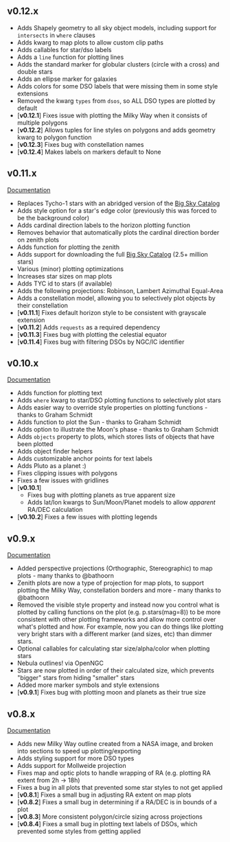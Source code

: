 ## v0.12.x

- Adds Shapely geometry to all sky object models, including support for `intersects` in `where` clauses
- Adds kwarg to map plots to allow custom clip paths
- Adds callables for star/dso labels
- Adds a `line` function for plotting lines
- Adds the standard marker for globular clusters (circle with a cross) and double stars
- Adds an ellipse marker for galaxies
- Adds colors for some DSO labels that were missing them in some style extensions
- Removed the kwarg `types` from `dsos`, so ALL DSO types are plotted by default
- [**v0.12.1**] Fixes issue with plotting the Milky Way when it consists of multiple polygons
- [**v0.12.2**] Allows tuples for line styles on polygons and adds geometry kwarg to polygon function
- [**v0.12.3**] Fixes bug with constellation names
- [**v0.12.4**] Makes labels on markers default to None

## v0.11.x
[Documentation](https://archives.starplot.dev/0.11.4/)

- Replaces Tycho-1 stars with an abridged version of the [Big Sky Catalog](https://github.com/steveberardi/bigsky)
- Adds style option for a star's edge color (previously this was forced to be the background color)
- Adds cardinal direction labels to the horizon plotting function
- Removes behavior that automatically plots the cardinal direction border on zenith plots
- Adds function for plotting the zenith
- Adds support for downloading the full [Big Sky Catalog](https://github.com/steveberardi/bigsky) (2.5+ million stars)
- Various (minor) plotting optimizations
- Increases star sizes on map plots
- Adds TYC id to stars (if available)
- Adds the following projections: Robinson, Lambert Azimuthal Equal-Area
- Adds a constellation model, allowing you to selectively plot objects by their constellation
- [**v0.11.1**] Fixes default horizon style to be consistent with grayscale extension
- [**v0.11.2**] Adds `requests` as a required dependency
- [**v0.11.3**] Fixes bug with plotting the celestial equator
- [**v0.11.4**] Fixes bug with filtering DSOs by NGC/IC identifier

## v0.10.x
[Documentation](https://archives.starplot.dev/0.10.2/)

- Adds function for plotting text
- Adds `where` kwarg to star/DSO plotting functions to selectively plot stars
- Adds easier way to override style properties on plotting functions - thanks to Graham Schmidt
- Adds function to plot the Sun - thanks to Graham Schmidt
- Adds option to illustrate the Moon's phase - thanks to Graham Schmidt
- Adds `objects` property to plots, which stores lists of objects that have been plotted
- Adds object finder helpers
- Adds customizable anchor points for text labels
- Adds Pluto as a planet :)
- Fixes clipping issues with polygons
- Fixes a few issues with gridlines
- [**v0.10.1**]
    - Fixes bug with plotting planets as true apparent size
    - Adds lat/lon kwargs to Sun/Moon/Planet models to allow _apparent_ RA/DEC calculation
- [**v0.10.2**] Fixes a few issues with plotting legends

## v0.9.x
[Documentation](https://archives.starplot.dev/0.9.1/)

- Added perspective projections (Orthographic, Stereographic) to map plots - many thanks to @bathoorn
- Zenith plots are now a type of projection for map plots, to support plotting the Milky Way, constellation borders and more - many thanks to @bathoorn
- Removed the visible style property and instead now you control what is plotted by calling functions on the plot (e.g. p.stars(mag=8)) to be more consistent with other plotting frameworks and allow more control over what's plotted and how. For example, now you can do things like plotting very bright stars with a different marker (and sizes, etc) than dimmer stars.
- Optional callables for calculating star size/alpha/color when plotting stars
- Nebula outlines! via OpenNGC
- Stars are now plotted in order of their calculated size, which prevents "bigger" stars from hiding "smaller" stars
- Added more marker symbols and style extensions
- [**v0.9.1**] Fixes bug with plotting moon and planets as their true size

## v0.8.x
[Documentation](https://archives.starplot.dev/0.8.4/)

- Adds new Milky Way outline created from a NASA image, and broken into sections to speed up plotting/exporting
- Adds styling support for more DSO types
- Adds support for Mollweide projection
- Fixes map and optic plots to handle wrapping of RA (e.g. plotting RA extent from 2h -> 18h)
- Fixes a bug in all plots that prevented some star styles to not get applied
- [**v0.8.1**] Fixes a small bug in adjusting RA extent on map plots
- [**v0.8.2**] Fixes a small bug in determining if a RA/DEC is in bounds of a plot
- [**v0.8.3**] More consistent polygon/circle sizing across projections
- [**v0.8.4**] Fixes a small bug in plotting text labels of DSOs, which prevented some styles from getting applied

<br/><br/>
